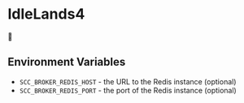 # IdleLands4

🎉

## Environment Variables

* `SCC_BROKER_REDIS_HOST` - the URL to the Redis instance (optional)
* `SCC_BROKER_REDIS_PORT` - the port of the Redis instance (optional)
